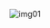 ![img01](https://user-images.githubusercontent.com/106505786/172177036-d6a9f56c-78cc-4271-872f-3855ad13acc9.jpg)

